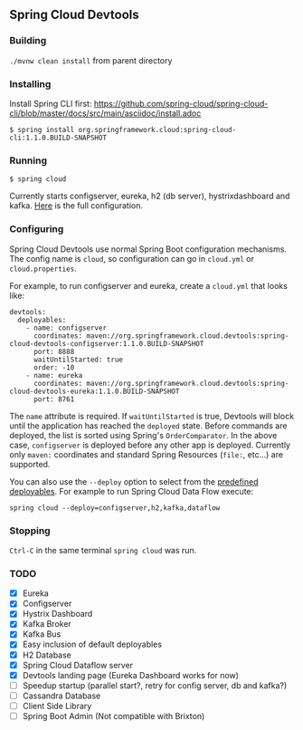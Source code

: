 ## Spring Cloud Devtools

### Building

`./mvnw clean install` from parent directory

### Installing

Install Spring CLI first: https://github.com/spring-cloud/spring-cloud-cli/blob/master/docs/src/main/asciidoc/install.adoc

```
$ spring install org.springframework.cloud:spring-cloud-cli:1.1.0.BUILD-SNAPSHOT
```

### Running

```
$ spring cloud
```

Currently starts configserver, eureka, h2 (db server), hystrixdashboard and kafka. [Here](https://github.com/spring-cloud/spring-cloud-cli/blob/devtools/spring-cloud-devtools/spring-cloud-devtools-deployer/src/main/resources/cloud.yml) is the full configuration.

### Configuring

Spring Cloud Devtools use normal Spring Boot configuration mechanisms. The config name is `cloud`, so configuration can go in `cloud.yml` or `cloud.properties`.

For example, to run configserver and eureka, create a `cloud.yml` that looks like:
```
devtools:
  deployables:
    - name: configserver
      coordinates: maven://org.springframework.cloud.devtools:spring-cloud-devtools-configserver:1.1.0.BUILD-SNAPSHOT
      port: 8888
      waitUntilStarted: true
      order: -10
    - name: eureka
      coordinates: maven://org.springframework.cloud.devtools:spring-cloud-devtools-eureka:1.1.0.BUILD-SNAPSHOT
      port: 8761
```

The `name` attribute is required. If `waitUntilStarted` is true, Devtools will block until the application has reached the `deployed` state. Before commands are deployed, the list is sorted using Spring's `OrderComparator`. In the above case, `configserver` is deployed before any other app is deployed. Currently only `maven:` coordinates and standard Spring Resources (`file:`, etc...) are supported. 

You can also use the `--deploy` option to select from the [predefined deployables](https://github.com/spring-cloud/spring-cloud-cli/blob/devtools/spring-cloud-devtools/spring-cloud-devtools-deployer/src/main/resources/cloud.yml). For example to run Spring Cloud Data Flow execute:
```
spring cloud --deploy=configserver,h2,kafka,dataflow
```

### Stopping

`Ctrl-C` in the same terminal `spring cloud` was run.

### TODO

- [X] Eureka
- [X] Configserver
- [X] Hystrix Dashboard
- [X] Kafka Broker
- [X] Kafka Bus
- [X] Easy inclusion of default deployables
- [X] H2 Database
- [X] Spring Cloud Dataflow server
- [X] Devtools landing page (Eureka Dashboard works for now)
- [ ] Speedup startup (parallel start?, retry for config server, db and kafka?)
- [ ] Cassandra Database
- [ ] Client Side Library
- [ ] Spring Boot Admin (Not compatible with Brixton)
